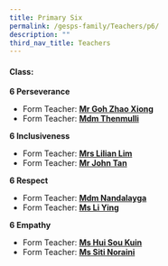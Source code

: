 ```yaml
---
title: Primary Six
permalink: /gesps-family/Teachers/p6/
description: ""
third_nav_title: Teachers
---
```

#### Class:
  
**6 Perseverance**

*   Form Teacher: **[Mr Goh Zhao Xiong](mailto:Goh_Zhao_Xiong@schools.gov.sg)**
*   Form Teacher: **[Mdm Thenmulli](mailto:Thenmulli_Palaniappan@schools.gov.sg)**

**6 Inclusiveness**

*   Form Teacher: **[Mrs Lilian Lim](mailto:Ho_Lilian@schools.gov.sg)**
*   Form Teacher: **[Mr John Tan](mailto:john_tan_chong_jin@schools.gov.sg)**

**6 Respect**

*   Form Teacher: **[Mdm Nandalayga](mailto:Nandalayga_A@schools.gov.sg)**
*   Form Teacher: **[Ms Li Ying](mailto:Li_Ying@schools.gov.sg)**

**6 Empathy**  

*   Form Teacher: **[Ms Hui Sou Kuin](mailto:Hui_Sou_Kuin@schools.gov.sg)**
*   Form Teacher: **[Ms Siti Noraini](mailto:siti_noraini_ibrahim@schools.gov.sg)**